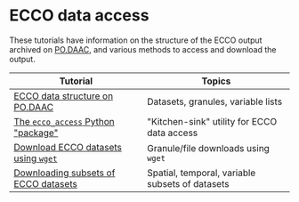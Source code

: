 # ECCO data access

These tutorials have information on the structure of the ECCO output archived on [PO.DAAC](https://podaac.jpl.nasa.gov), and various methods to access and download the output.

| Tutorial | Topics |
| -  | - |
| [ECCO data structure on PO.DAAC](./ECCO_data_access/ECCO_data_structure.ipynb) | Datasets, granules, variable lists |
| [The `ecco_access` Python "package"](./ECCO_data_access/ECCO_access_intro.ipynb) | "Kitchen-sink" utility for ECCO data access |
| [Download ECCO datasets using `wget`](./ECCO_data_access/wget_download_tutorial.ipynb) | Granule/file downloads using `wget` |
| [Downloading subsets of ECCO datasets](./ECCO_data_access/ECCO_subsets_tutorial.ipynb) | Spatial, temporal, variable subsets of datasets |
